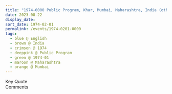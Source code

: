 ```yaml
---
title: "1974-0000 Public Program, Khar, Mumbai, Maharashtra, India (other year 1973)"
date: 2023-08-22
display_date: 
sort_date: 1974-02-01
permalink: /events/1974-0201-0000
tags:
  - blue @ English
  - brown @ India
  - crimson @ 1974
  - deeppink @ Public Program
  - green @ 1974-01
  - maroon @ Maharashtra
  - orange @ Mumbai
---
```


<wave-list>
  <list-title color="green" width="75">Key Quote</list-title>
  <list-item color="BlanchedAlmond"  width="200"></list-item>
  <list-item color="Lavender"></list-item>
  <list-item color="BlanchedAlmond"></list-item>
</wave-list>

<br>

<wave-list>
  <list-title color="green" width="75">Comments</list-title>
  <list-item color="BlanchedAlmond"  width="200"></list-item>
  <list-item color="Lavender"></list-item>
  <list-item color="BlanchedAlmond"></list-item>
</wave-list>